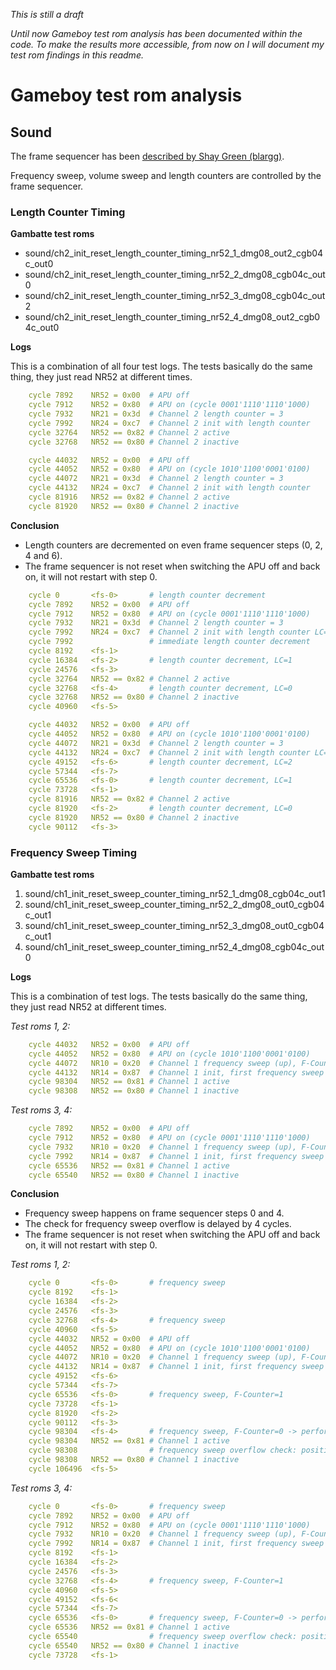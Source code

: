 
*This is still a draft*

*Until now Gameboy test rom analysis has been documented within the code.
To make the results more accessible,
from now on I will document my test rom findings in this readme.*


# Gameboy test rom analysis

## Sound

The frame sequencer has been
[described by Shay Green (blargg)](https://gist.github.com/drhelius/3652407).

Frequency sweep, volume sweep and length counters are controlled by the frame
sequencer.

### Length Counter Timing

**Gambatte test roms**

* sound/ch2_init_reset_length_counter_timing_nr52_1_dmg08_out2_cgb04c_out0
* sound/ch2_init_reset_length_counter_timing_nr52_2_dmg08_cgb04c_out0
* sound/ch2_init_reset_length_counter_timing_nr52_3_dmg08_cgb04c_out2
* sound/ch2_init_reset_length_counter_timing_nr52_4_dmg08_out2_cgb04c_out0

**Logs**

This is a combination of all four test logs.
The tests basically do the same thing,
they just read NR52 at different times.

```yaml
    cycle 7892    NR52 = 0x00  # APU off
    cycle 7912    NR52 = 0x80  # APU on (cycle 0001'1110'1110'1000)
    cycle 7932    NR21 = 0x3d  # Channel 2 length counter = 3
    cycle 7992    NR24 = 0xc7  # Channel 2 init with length counter
    cycle 32764   NR52 == 0x82 # Channel 2 active
    cycle 32768   NR52 == 0x80 # Channel 2 inactive

    cycle 44032   NR52 = 0x00  # APU off
    cycle 44052   NR52 = 0x80  # APU on (cycle 1010'1100'0001'0100)
    cycle 44072   NR21 = 0x3d  # Channel 2 length counter = 3
    cycle 44132   NR24 = 0xc7  # Channel 2 init with length counter
    cycle 81916   NR52 == 0x82 # Channel 2 active
    cycle 81920   NR52 == 0x80 # Channel 2 inactive
```

**Conclusion**

* Length counters are decremented on even frame sequencer steps
    (0, 2, 4 and 6).
* The frame sequencer is not reset when switching the APU off and back on,
    it will not restart with step 0.

```yaml
    cycle 0       <fs-0>       # length counter decrement
    cycle 7892    NR52 = 0x00  # APU off
    cycle 7912    NR52 = 0x80  # APU on (cycle 0001'1110'1110'1000)
    cycle 7932    NR21 = 0x3d  # Channel 2 length counter = 3
    cycle 7992    NR24 = 0xc7  # Channel 2 init with length counter LC=3
    cycle 7992                 # immediate length counter decrement
    cycle 8192    <fs-1>
    cycle 16384   <fs-2>       # length counter decrement, LC=1
    cycle 24576   <fs-3>
    cycle 32764   NR52 == 0x82 # Channel 2 active
    cycle 32768   <fs-4>       # length counter decrement, LC=0
    cycle 32768   NR52 == 0x80 # Channel 2 inactive
    cycle 40960   <fs-5>

    cycle 44032   NR52 = 0x00  # APU off
    cycle 44052   NR52 = 0x80  # APU on (cycle 1010'1100'0001'0100)
    cycle 44072   NR21 = 0x3d  # Channel 2 length counter = 3
    cycle 44132   NR24 = 0xc7  # Channel 2 init with length counter LC=3
    cycle 49152   <fs-6>       # length counter decrement, LC=2
    cycle 57344   <fs-7>
    cycle 65536   <fs-0>       # length counter decrement, LC=1
    cycle 73728   <fs-1>
    cycle 81916   NR52 == 0x82 # Channel 2 active
    cycle 81920   <fs-2>       # length counter decrement, LC=0
    cycle 81920   NR52 == 0x80 # Channel 2 inactive
    cycle 90112   <fs-3>
```

### Frequency Sweep Timing

**Gambatte test roms**

1. sound/ch1_init_reset_sweep_counter_timing_nr52_1_dmg08_cgb04c_out1
1. sound/ch1_init_reset_sweep_counter_timing_nr52_2_dmg08_out0_cgb04c_out1
1. sound/ch1_init_reset_sweep_counter_timing_nr52_3_dmg08_out0_cgb04c_out1
1. sound/ch1_init_reset_sweep_counter_timing_nr52_4_dmg08_cgb04c_out0

**Logs**

This is a combination of test logs.
The tests basically do the same thing,
they just read NR52 at different times.

*Test roms 1, 2:*

```yaml
    cycle 44032   NR52 = 0x00  # APU off
    cycle 44052   NR52 = 0x80  # APU on (cycle 1010'1100'0001'0100)
    cycle 44072   NR10 = 0x20  # Channel 1 frequency sweep (up), F-Counter=2
    cycle 44132   NR14 = 0x87  # Channel 1 init, first frequency sweep will overflow
    cycle 98304   NR52 == 0x81 # Channel 1 active
    cycle 98308   NR52 == 0x80 # Channel 1 inactive
```

*Test roms 3, 4:*

```yaml
    cycle 7892    NR52 = 0x00  # APU off
    cycle 7912    NR52 = 0x80  # APU on (cycle 0001'1110'1110'1000)
    cycle 7932    NR10 = 0x20  # Channel 1 frequency sweep (up), F-Counter=2
    cycle 7992    NR14 = 0x87  # Channel 1 init, first frequency sweep will overflow
    cycle 65536   NR52 == 0x81 # Channel 1 active
    cycle 65540   NR52 == 0x80 # Channel 1 inactive
```

**Conclusion**

* Frequency sweep happens on frame sequencer steps 0 and 4.
* The check for frequency sweep overflow is delayed by 4 cycles.
* The frame sequencer is not reset when switching the APU off and back on,
    it will not restart with step 0.

*Test roms 1, 2:*

```yaml
    cycle 0       <fs-0>       # frequency sweep
    cycle 8192    <fs-1>
    cycle 16384   <fs-2>
    cycle 24576   <fs-3>
    cycle 32768   <fs-4>       # frequency sweep
    cycle 40960   <fs-5>
    cycle 44032   NR52 = 0x00  # APU off
    cycle 44052   NR52 = 0x80  # APU on (cycle 1010'1100'0001'0100)
    cycle 44072   NR10 = 0x20  # Channel 1 frequency sweep (up), F-Counter=2
    cycle 44132   NR14 = 0x87  # Channel 1 init, first frequency sweep will overflow
    cycle 49152   <fs-6>
    cycle 57344   <fs-7>
    cycle 65536   <fs-0>       # frequency sweep, F-Counter=1
    cycle 73728   <fs-1>
    cycle 81920   <fs-2>
    cycle 90112   <fs-3>
    cycle 98304   <fs-4>       # frequency sweep, F-Counter=0 -> perform sweep
    cycle 98304   NR52 == 0x81 # Channel 1 active
    cycle 98308                # frequency sweep overflow check: positive
    cycle 98308   NR52 == 0x80 # Channel 1 inactive
    cycle 106496  <fs-5>
```

*Test roms 3, 4:*

```yaml
    cycle 0       <fs-0>       # frequency sweep
    cycle 7892    NR52 = 0x00  # APU off
    cycle 7912    NR52 = 0x80  # APU on (cycle 0001'1110'1110'1000)
    cycle 7932    NR10 = 0x20  # Channel 1 frequency sweep (up), F-Counter=2
    cycle 7992    NR14 = 0x87  # Channel 1 init, first frequency sweep will overflow
    cycle 8192    <fs-1>
    cycle 16384   <fs-2>
    cycle 24576   <fs-3>
    cycle 32768   <fs-4>       # frequency sweep, F-Counter=1
    cycle 40960   <fs-5>
    cycle 49152   <fs-6<
    cycle 57344   <fs-7>
    cycle 65536   <fs-0>       # frequency sweep, F-Counter=0 -> perform sweep
    cycle 65536   NR52 == 0x81 # Channel 1 active
    cycle 65540                # frequency sweep overflow check: positive
    cycle 65540   NR52 == 0x80 # Channel 1 inactive
    cycle 73728   <fs-1>
```
